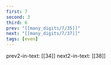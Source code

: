 ```yaml
---
first: 7
second: 3
third: 6
prev: "[[many_digits/7/35]]"
next: "[[many_digits/7/37]]"
tags: [even]
---
```

prev2-in-text: [[34]]
next2-in-text: [[38]]
